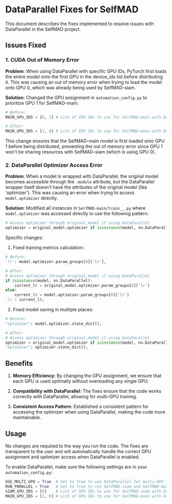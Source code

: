 # DataParallel Fixes for SelfMAD

This document describes the fixes implemented to resolve issues with DataParallel in the SelfMAD project.

## Issues Fixed

### 1. CUDA Out of Memory Error

**Problem**: When using DataParallel with specific GPU IDs, PyTorch first loads the entire model onto the first GPU in the device_ids list before distributing it. This was causing an out of memory error when trying to load the model onto GPU 0, which was already being used by SelfMAD-siam.

**Solution**: Changed the GPU assignment in `automation_config.py` to prioritize GPU 1 for SelfMAD-main:

```python
# Before:
MAIN_GPU_IDS = [0, 1] # List of GPU IDs to use for SelfMAD-main with DataParallel

# After:
MAIN_GPU_IDS = [1, 0] # List of GPU IDs to use for SelfMAD-main with DataParallel (using both GPUs, starting with GPU 1)
```

This change ensures that the SelfMAD-main model is first loaded onto GPU 1 before being distributed, preventing the out of memory error since GPU 1 won't be sharing resources with SelfMAD-siam (which is using GPU 0).

### 2. DataParallel Optimizer Access Error

**Problem**: When a model is wrapped with DataParallel, the original model becomes accessible through the `.module` attribute, but the DataParallel wrapper itself doesn't have the attributes of the original model (like 'optimizer'). This was causing an error when trying to access `model.optimizer` directly.

**Solution**: Modified all instances in `SelfMAD-main/train__.py` where `model.optimizer` was accessed directly to use the following pattern:

```python
# Access optimizer through original_model if using DataParallel
optimizer = original_model.optimizer if isinstance(model, nn.DataParallel) else model.optimizer
```

Specific changes:

1. Fixed training metrics calculation:
```python
# Before:
'lr': model.optimizer.param_groups[0]['lr'],

# After:
# Access optimizer through original_model if using DataParallel
if isinstance(model, nn.DataParallel):
    current_lr = original_model.optimizer.param_groups[0]['lr']
else:
    current_lr = model.optimizer.param_groups[0]['lr']
'lr': current_lr,
```

2. Fixed model saving in multiple places:
```python
# Before:
"optimizer": model.optimizer.state_dict(),

# After:
# Access optimizer through original_model if using DataParallel
optimizer = original_model.optimizer if isinstance(model, nn.DataParallel) else model.optimizer
"optimizer": optimizer.state_dict(),
```

## Benefits

1. **Memory Efficiency**: By changing the GPU assignment, we ensure that each GPU is used optimally without overloading any single GPU.

2. **Compatibility with DataParallel**: The fixes ensure that the code works correctly with DataParallel, allowing for multi-GPU training.

3. **Consistent Access Pattern**: Established a consistent pattern for accessing the optimizer when using DataParallel, making the code more maintainable.

## Usage

No changes are required to the way you run the code. The fixes are transparent to the user and will automatically handle the correct GPU assignment and optimizer access when DataParallel is enabled.

To enable DataParallel, make sure the following settings are in your `automation_config.py`:

```python
USE_MULTI_GPU = True  # Set to True to use DataParallel for multi-GPU training
RUN_PARALLEL = True   # Set to True to run SelfMAD-siam and SelfMAD-main in parallel
SIAM_GPU_IDS = [0]    # List of GPU IDs to use for SelfMAD-siam with DataParallel
MAIN_GPU_IDS = [1, 0] # List of GPU IDs to use for SelfMAD-main with DataParallel (using both GPUs, starting with GPU 1)
```
